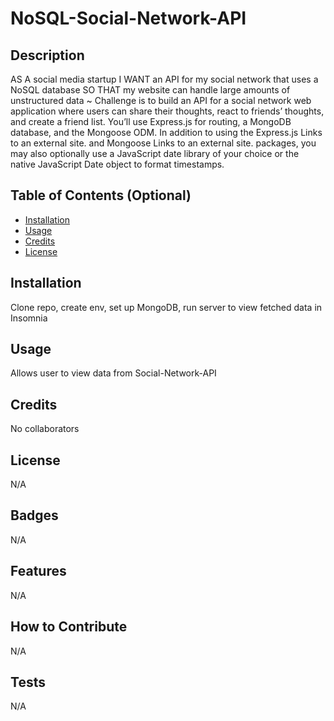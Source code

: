 # NoSQL-Social-Network-API

## Description

AS A social media startup
I WANT an API for my social network that uses a NoSQL database
SO THAT my website can handle large amounts of unstructured data
~ Challenge is to build an API for a social network web application where users can share their thoughts, react to friends’ thoughts, and create a friend list. You’ll use Express.js for routing, a MongoDB database, and the Mongoose ODM. In addition to using the Express.js Links to an external site. and Mongoose Links to an external site. packages, you may also optionally use a JavaScript date library of your choice or the native JavaScript Date object to format timestamps.

## Table of Contents (Optional)

- [Installation](#installation)
- [Usage](#usage)
- [Credits](#credits)
- [License](#license)

## Installation

Clone repo, create env, set up MongoDB, run server to view fetched data in Insomnia 

## Usage

Allows user to view data from Social-Network-API

## Credits

No collaborators

## License

N/A

## Badges

N/A

## Features

N/A

## How to Contribute

N/A

## Tests

N/A